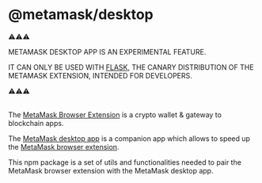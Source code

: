 # @metamask/desktop

⚠️⚠️⚠️

METAMASK DESKTOP APP IS AN EXPERIMENTAL FEATURE.

IT CAN ONLY BE USED WITH [FLASK](https://metamask.io/flask/), THE CANARY DISTRIBUTION OF THE METAMASK EXTENSION, INTENDED FOR DEVELOPERS.

⚠️⚠️⚠️
<br><br>

The [MetaMask Browser Extension](https://github.com/MetaMask/metamask-extension) is a crypto wallet & gateway to blockchain apps.

The [MetaMask desktop app](https://github.com/MetaMask/desktop) is a companion app which allows to speed up the [MetaMask browser extension](https://github.com/MetaMask/metamask-extension).

This npm package is a set of utils and functionalities needed to pair the MetaMask browser extension with the MetaMask desktop app.
